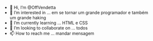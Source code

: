 - 👋 Hi, I’m @OffVendetta
- 👀 I’m interested in ... em se tornar um grande programador e também um grande haking
- 🌱 I’m currently learning ... HTML e CSS
- 💞️ I’m looking to collaborate on ... todos 
- 📫 How to reach me ...  mandar mensagem

<!---
OffVendetta/OffVendetta is a ✨ special ✨ repository because its `README.md` (this file) appears on your GitHub profile.
You can click the Preview link to take a look at your changes.
--->

